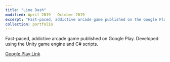 ```yaml
---
title: "Line Dash"
modified: April 2019 - October 2019
excerpt: "Fast-paced, addictive arcade game published on the Google Play store.<br/><img src='/images/project_icons/line_dash_icon.png' width='400'>"
collection: portfolio
---
```

Fast-paced, addictive arcade game published on Google Play. Developed using the Unity game engine and C# scripts. 

[Google Play Link](https://play.google.com/store/apps/details?id=com.goldmunkey.dodger)
